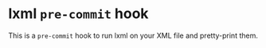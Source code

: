 # lxml `pre-commit` hook

This is a `pre-commit` hook to run lxml on your XML file and pretty-print them.

